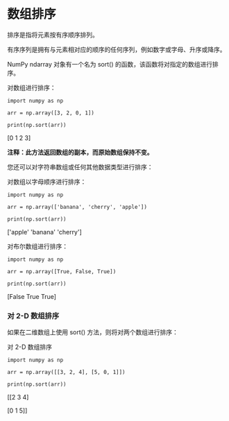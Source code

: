 # 数组排序

排序是指将元素按有序顺序排列。

有序序列是拥有与元素相对应的顺序的任何序列，例如数字或字母、升序或降序。

NumPy ndarray 对象有一个名为 sort() 的函数，该函数将对指定的数组进行排序。

对数组进行排序：

```
import numpy as np

arr = np.array([3, 2, 0, 1])

print(np.sort(arr))
```

[0 1 2 3]

**注释：此方法返回数组的副本，而原始数组保持不变。**

您还可以对字符串数组或任何其他数据类型进行排序：

对数组以字母顺序进行排序：

```
import numpy as np

arr = np.array(['banana', 'cherry', 'apple'])

print(np.sort(arr))
```

['apple' 'banana' 'cherry']

对布尔数组进行排序：

```
import numpy as np

arr = np.array([True, False, True])

print(np.sort(arr))
```

[False True True]

### 对 2-D 数组排序

如果在二维数组上使用 sort() 方法，则将对两个数组进行排序：

对 2-D 数组排序

```
import numpy as np

arr = np.array([[3, 2, 4], [5, 0, 1]])

print(np.sort(arr))
```

[[2 3 4]

[0 1 5]]